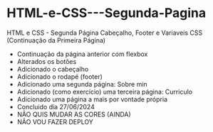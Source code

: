 # HTML-e-CSS---Segunda-Pagina
HTML e CSS - Segunda Página Cabeçalho, Footer e Variaveis CSS (Continuação da Primeira Página)

  - Continuação da página anterior com flexbox
  - Alterados os botões
  - Adicionado o cabeçalho
  - Adicionado o rodapé (footer)
  - Adicionado uma segunda página: Sobre min
  - Adicionado (como exercício) uma terceira página: Curriculo
  - Adicionado uma página a mais por vontade própria
  - Concluido dia 27/06/2024
  - NÂO QUIS MUDAR AS CORES (AINDA)
  - NÂO VOU FAZER DEPLOY
